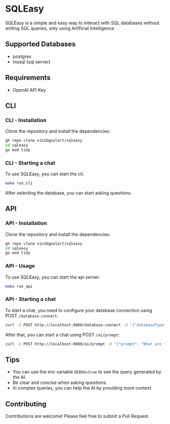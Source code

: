# SQLEasy

SQLEasy is a simple and easy way to interact with SQL databases without writing SQL queries, only using Artificial Intelligence.

## Supported Databases

- postgres
- mssql (sql server)

## Requirements

- OpenAI API Key

## CLI

### CLI - Installation

Clone the repository and install the dependencies:

```sh
gh repo clone vinibgoulart/sqleasy
cd sqleasy
go mod tidy
```

### CLI - Starting a chat

To use SQLEasy, you can start the cli:

```sh
make run_cli
```

After selecting the database, you can start asking questions.

## API

### API - Installation

Clone the repository and install the dependencies:

```sh
gh repo clone vinibgoulart/sqleasy
cd sqleasy
go mod tidy
```

### API - Usage

To use SQLEasy, you can start the api server:

```sh
make run_api
```

### API - Starting a chat

To start a chat, you need to configure your database connection using POST `/database-connect`:

```sh
curl -X POST http://localhost:8080/database-connect -d '{"databaseType": "postgres", "host": "localhost", "port": "5432", "username": "postgres", "password": "", "database": "database"}' -H "Content-Type: application/json"
```

After that, you can start a chat using POST `/ai/prompt`:

```sh
curl -X POST http://localhost:8080/ai/prompt -d '{"prompt": "What are the duplicated users?"}' -H "Content-Type: application/json"
```

## Tips

- You can use the env variable `DEBUG=true` to see the query generated by the AI.
- Be clear and concise when asking questions.
- In complex queries, you can help the AI by providing more context.

## Contributing

Contributions are welcome! Please feel free to submit a Pull Request.

